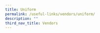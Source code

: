 ```yaml
---
title: Uniform
permalink: /useful-links/vendors/uniform/
description: ""
third_nav_title: Vendors
---
```

